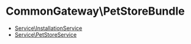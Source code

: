 # CommonGateway\PetStoreBundle

*   [Service\InstallationService](Service/InstallationService.md)
*   [Service\PetStoreService](Service/PetStoreService.md)
